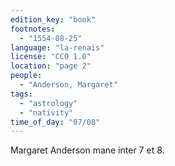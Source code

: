 ```yaml
---
edition_key: "book"
footnotes:
  - "1554-08-25"
language: "la-renais"
license: "CC0 1.0"
location: "page 2"
people:
  - "Anderson, Margaret"
tags:
  - "astrology"
  - "nativity"
time_of_day: "07/08"
---
```

Margaret
Anderson mane inter 7 et 8.
